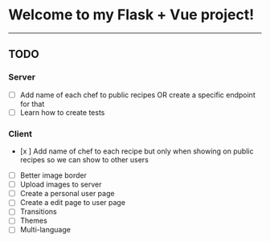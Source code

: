# Welcome to my Flask + Vue project!

------------
## TODO
### Server
- [ ] Add name of each chef to public recipes OR create a specific endpoint for that
- [ ] Learn how to create tests

### Client
- [x ]  Add name of chef to each recipe but only when showing on public recipes so we can show to other users
- [ ] Better image border
- [ ] Upload images to server
- [ ] Create a personal user page 
- [ ] Create a edit page to user page
- [ ] Transitions
- [ ] Themes
- [ ] Multi-language
